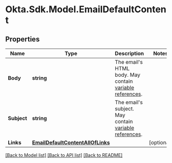 # Okta.Sdk.Model.EmailDefaultContent

## Properties

Name | Type | Description | Notes
------------ | ------------- | ------------- | -------------
**Body** | **string** | The email&#39;s HTML body. May contain [variable references](https://velocity.apache.org/engine/1.7/user-guide.html#references). | 
**Subject** | **string** | The email&#39;s subject. May contain [variable references](https://velocity.apache.org/engine/1.7/user-guide.html#references). | 
**Links** | [**EmailDefaultContentAllOfLinks**](EmailDefaultContentAllOfLinks.md) |  | [optional] 

[[Back to Model list]](../README.md#documentation-for-models) [[Back to API list]](../README.md#documentation-for-api-endpoints) [[Back to README]](../README.md)

